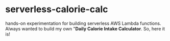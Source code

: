 # serverless-calorie-calc

hands-on experimentation for building serverless AWS Lambda functions. 
Always wanted to build my own "**Daily Calorie Intake Calculator**. So, here it is!

